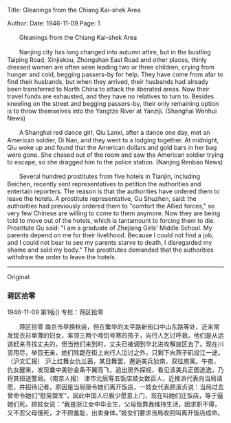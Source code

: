 Title: Gleanings from the Chiang Kai-shek Area

Author: 
Date: 1946-11-09
Page: 1

　　Gleanings from the Chiang Kai-shek Area

　　Nanjing city has long changed into autumn attire, but in the bustling Taiping Road, Xinjiekou, Zhongshan East Road and other places, thinly dressed women are often seen leading two or three children, crying from hunger and cold, begging passers-by for help. They have come from afar to find their husbands, but when they arrived, their husbands had already been transferred to North China to attack the liberated areas. Now their travel funds are exhausted, and they have no relatives to turn to. Besides kneeling on the street and begging passers-by, their only remaining option is to throw themselves into the Yangtze River at Yanziji. (Shanghai Wenhui News)

　　A Shanghai red dance girl, Qiu Lanxi, after a dance one day, met an American soldier, Di Nan, and they went to a lodging together. At midnight, Qiu woke up and found that the American dollars and gold bars in her bag were gone. She chased out of the room and saw the American soldier trying to escape, so she dragged him to the police station. (Nanjing Renbao News)

　　Several hundred prostitutes from five hotels in Tianjin, including Beichen, recently sent representatives to petition the authorities and entertain reporters. The reason is that the authorities have ordered them to leave the hotels. A prostitute representative, Gu Shuzhen, said: the authorities had previously ordered them to "comfort the Allied forces," so very few Chinese are willing to come to them anymore. Now they are being told to move out of the hotels, which is tantamount to forcing them to die. Prostitute Gu said: "I am a graduate of Zhejiang Girls' Middle School. My parents depend on me for their livelihood. Because I could not find a job, and I could not bear to see my parents starve to death, I disregarded my shame and sold my body." The prostitutes demanded that the authorities withdraw the order to leave the hotels.



<hr /> 

Original: 


### 蒋区拾零

1946-11-09
第1版()
专栏：蒋区拾零

　　蒋区拾零
    南京市早换秋装，但在繁华的太平路新街口中山东路等处，近来常发现衣衫单薄的妇女，率领三两个啼饥号寒的孩子，向行人乞讨呼救。他们是从远道赶来寻找丈夫的，但当他们来到时，丈夫已被调到华北进攻解放区去了。现在川资用尽，举目无亲，她们除跪在街上向行人泣讨之外，只剩下向燕子矶投江一途。（沪文汇报）
    沪上红舞女仇兰茜，某日舞罢，邂逅美兵狄南，双往旅寓。午夜，仇女醒来，发现囊中美钞金条不翼而飞，追出房外探视，看见该美兵正图逃逸，乃将其扭送警局。（南京人报）
    津市北辰等五饭店妓女数百人，近推派代表向当局请愿，并招待记者，原因是当局限令她们离开饭店，一妓女代表顾淑贞说：当局过去曾命令她们“慰劳盟军”，因此中国人已极少愿意上门，现在叫她们迁饭店，等于逼她们死。顾妓女说：“我是浙江女中毕业生，父母皆靠我维持生活，因求职不得，又不忍父母饿死，才不顾羞耻，出卖身体。”妓女们要求当局收回叫离开饭店成命。
